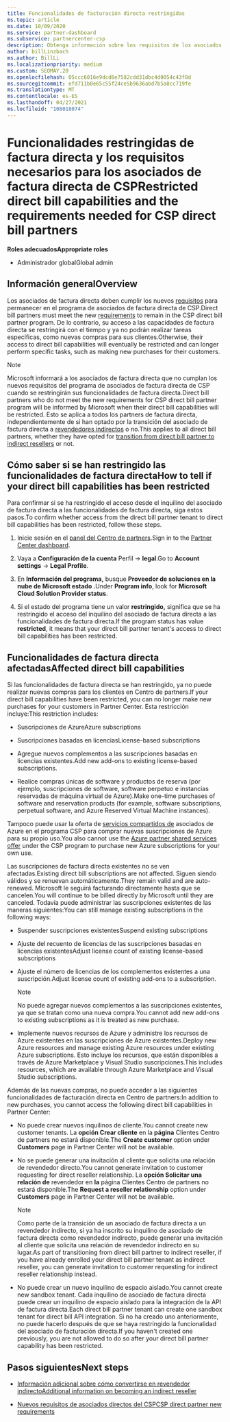 ```yaml
---
title: Funcionalidades de facturación directa restringidas
ms.topic: article
ms.date: 10/09/2020
ms.service: partner-dashboard
ms.subservice: partnercenter-csp
description: Obtenga información sobre los requisitos de los asociados de factura directa de CSP y qué hacer para evitar que se restringen las funcionalidades. Averigón si las funcionalidades se han restringido.
author: billLinzbach
ms.author: BillLi
ms.localizationpriority: medium
ms.custom: SEOMAY.20
ms.openlocfilehash: 05ccc6016e9dcd6e7582cdd31dbc4d0054c43f8d
ms.sourcegitcommit: efd711b0e65c55f24ce5b9636abd7b5a8cc719fe
ms.translationtype: MT
ms.contentlocale: es-ES
ms.lasthandoff: 04/27/2021
ms.locfileid: "108018074"
---
```

# <a name="restricted-direct-bill-capabilities-and-the-requirements-needed-for-csp-direct-bill-partners"></a><span data-ttu-id="9af23-104">Funcionalidades restringidas de factura directa y los requisitos necesarios para los asociados de factura directa de CSP</span><span class="sxs-lookup"><span data-stu-id="9af23-104">Restricted direct bill capabilities and the requirements needed for CSP direct bill partners</span></span>

<span data-ttu-id="9af23-105">**Roles adecuados**</span><span class="sxs-lookup"><span data-stu-id="9af23-105">**Appropriate roles**</span></span>

- <span data-ttu-id="9af23-106">Administrador global</span><span class="sxs-lookup"><span data-stu-id="9af23-106">Global admin</span></span>

## <a name="overview"></a><span data-ttu-id="9af23-107">Información general</span><span class="sxs-lookup"><span data-stu-id="9af23-107">Overview</span></span>

<span data-ttu-id="9af23-108">Los asociados de factura directa deben cumplir los nuevos [requisitos](direct-partner-new-requirements.md) para permanecer en el programa de asociados de factura directa de CSP.</span><span class="sxs-lookup"><span data-stu-id="9af23-108">Direct bill partners must meet the new [requirements](direct-partner-new-requirements.md) to remain in the CSP direct bill partner program.</span></span> <span data-ttu-id="9af23-109">De lo contrario, su acceso a las capacidades de factura directa se restringirá con el tiempo y ya no podrán realizar tareas específicas, como nuevas compras para sus clientes.</span><span class="sxs-lookup"><span data-stu-id="9af23-109">Otherwise, their access to direct bill capabilities will eventually be restricted and can longer perform specific tasks, such as making new purchases for their customers.</span></span>

> [!Note]
> <span data-ttu-id="9af23-110">Microsoft informará a los asociados de factura directa que no cumplan los nuevos requisitos del programa de asociados de factura directa de CSP cuando se restringirán sus funcionalidades de factura directa.</span><span class="sxs-lookup"><span data-stu-id="9af23-110">Direct bill partners who do not meet the new requirements for CSP direct bill partner program will be informed by Microsoft when their direct bill capabilities will be restricted.</span></span> <span data-ttu-id="9af23-111">Esto se aplica a todos los partners de factura directa, independientemente de si han optado por la transición del asociado de factura directa a [revendedores indirectos](transition-direct-to-indirect.md) o no.</span><span class="sxs-lookup"><span data-stu-id="9af23-111">This applies to all direct bill partners, whether they have opted for [transition from direct bill partner to indirect resellers](transition-direct-to-indirect.md) or not.</span></span>  

## <a name="how-to-tell-if-your-direct-bill-capabilities-has-been-restricted"></a><span data-ttu-id="9af23-112">Cómo saber si se han restringido las funcionalidades de factura directa</span><span class="sxs-lookup"><span data-stu-id="9af23-112">How to tell if your direct bill capabilities has been restricted</span></span>

<span data-ttu-id="9af23-113">Para confirmar si se ha restringido el acceso desde el inquilino del asociado de factura directa a las funcionalidades de factura directa, siga estos pasos.</span><span class="sxs-lookup"><span data-stu-id="9af23-113">To confirm whether access from the direct bill partner tenant to direct bill capabilities has been restricted, follow these steps.</span></span>

1. <span data-ttu-id="9af23-114">Inicie sesión en el [panel del Centro de partners](https://partner.microsoft.com/dashboard).</span><span class="sxs-lookup"><span data-stu-id="9af23-114">Sign in to the [Partner Center dashboard](https://partner.microsoft.com/dashboard).</span></span>

2. <span data-ttu-id="9af23-115">Vaya a **Configuración de la cuenta** Perfil  ->  **legal**.</span><span class="sxs-lookup"><span data-stu-id="9af23-115">Go to **Account settings** -> **Legal Profile**.</span></span>

3. <span data-ttu-id="9af23-116">En **Información del programa,** busque **Proveedor de soluciones en la nube de Microsoft estado .**</span><span class="sxs-lookup"><span data-stu-id="9af23-116">Under **Program info**, look for **Microsoft Cloud Solution Provider status**.</span></span>

4. <span data-ttu-id="9af23-117">Si el estado del programa tiene un valor **restringido,** significa que se ha restringido el acceso del inquilino del asociado de factura directa a las funcionalidades de factura directa.</span><span class="sxs-lookup"><span data-stu-id="9af23-117">If the program status has value **restricted**, it means that your direct bill partner tenant's access to direct bill capabilities has been restricted.</span></span>

## <a name="affected-direct-bill-capabilities"></a><span data-ttu-id="9af23-118">Funcionalidades de factura directa afectadas</span><span class="sxs-lookup"><span data-stu-id="9af23-118">Affected direct bill capabilities</span></span>

<span data-ttu-id="9af23-119">Si las funcionalidades de factura directa se han restringido, ya no puede realizar nuevas compras para los clientes en Centro de partners.</span><span class="sxs-lookup"><span data-stu-id="9af23-119">If your direct bill capabilities have been restricted, you can no longer make new purchases for your customers in Partner Center.</span></span> <span data-ttu-id="9af23-120">Esta restricción incluye:</span><span class="sxs-lookup"><span data-stu-id="9af23-120">This restriction includes:</span></span>

- <span data-ttu-id="9af23-121">Suscripciones de Azure</span><span class="sxs-lookup"><span data-stu-id="9af23-121">Azure subscriptions</span></span>

- <span data-ttu-id="9af23-122">Suscripciones basadas en licencias</span><span class="sxs-lookup"><span data-stu-id="9af23-122">License-based subscriptions</span></span>

- <span data-ttu-id="9af23-123">Agregue nuevos complementos a las suscripciones basadas en licencias existentes.</span><span class="sxs-lookup"><span data-stu-id="9af23-123">Add new add-ons to existing license-based subscriptions.</span></span>

- <span data-ttu-id="9af23-124">Realice compras únicas de software y productos de reserva (por ejemplo, suscripciones de software, software perpetuo e instancias reservadas de máquina virtual de Azure).</span><span class="sxs-lookup"><span data-stu-id="9af23-124">Make one-time purchases of software and reservation products (for example, software subscriptions, perpetual software, and Azure Reserved Virtual Machine instances).</span></span>

<span data-ttu-id="9af23-125">Tampoco puede usar la oferta de [servicios compartidos de](shared-services.md) asociados de Azure en el programa CSP para comprar nuevas suscripciones de Azure para su propio uso.</span><span class="sxs-lookup"><span data-stu-id="9af23-125">You also cannot use the [Azure partner shared services offer](shared-services.md) under the CSP program to purchase new Azure subscriptions for your own use.</span></span>

<span data-ttu-id="9af23-126">Las suscripciones de factura directa existentes no se ven afectadas.</span><span class="sxs-lookup"><span data-stu-id="9af23-126">Existing direct bill subscriptions are not affected.</span></span> <span data-ttu-id="9af23-127">Siguen siendo válidos y se renuevan automáticamente.</span><span class="sxs-lookup"><span data-stu-id="9af23-127">They remain valid and are auto-renewed.</span></span> <span data-ttu-id="9af23-128">Microsoft le seguirá facturando directamente hasta que se cancelen.</span><span class="sxs-lookup"><span data-stu-id="9af23-128">You will continue to be billed directly by Microsoft until they are canceled.</span></span> <span data-ttu-id="9af23-129">Todavía puede administrar las suscripciones existentes de las maneras siguientes:</span><span class="sxs-lookup"><span data-stu-id="9af23-129">You can still manage existing subscriptions in the following ways:</span></span>

- <span data-ttu-id="9af23-130">Suspender suscripciones existentes</span><span class="sxs-lookup"><span data-stu-id="9af23-130">Suspend existing subscriptions</span></span>

- <span data-ttu-id="9af23-131">Ajuste del recuento de licencias de las suscripciones basadas en licencias existentes</span><span class="sxs-lookup"><span data-stu-id="9af23-131">Adjust license count of existing license-based subscriptions</span></span>

- <span data-ttu-id="9af23-132">Ajuste el número de licencias de los complementos existentes a una suscripción.</span><span class="sxs-lookup"><span data-stu-id="9af23-132">Adjust license count of existing add-ons to a subscription.</span></span> 

    >[!Note]
    ><span data-ttu-id="9af23-133">No puede agregar nuevos complementos a las suscripciones existentes, ya que se tratan como una nueva compra.</span><span class="sxs-lookup"><span data-stu-id="9af23-133">You cannot add new add-ons to existing subscriptions as it is treated as new purchase.</span></span>

- <span data-ttu-id="9af23-134">Implemente nuevos recursos de Azure y administre los recursos de Azure existentes en las suscripciones de Azure existentes.</span><span class="sxs-lookup"><span data-stu-id="9af23-134">Deploy new Azure resources and manage existing Azure resources under existing Azure subscriptions.</span></span> <span data-ttu-id="9af23-135">Esto incluye los recursos, que están disponibles a través de Azure Marketplace y Visual Studio suscripciones.</span><span class="sxs-lookup"><span data-stu-id="9af23-135">This includes resources, which are available through Azure Marketplace and Visual Studio subscriptions.</span></span>

<span data-ttu-id="9af23-136">Además de las nuevas compras, no puede acceder a las siguientes funcionalidades de facturación directa en Centro de partners:</span><span class="sxs-lookup"><span data-stu-id="9af23-136">In addition to new purchases, you cannot access the following direct bill capabilities in Partner Center:</span></span>

- <span data-ttu-id="9af23-137">No puede crear nuevos inquilinos de cliente.</span><span class="sxs-lookup"><span data-stu-id="9af23-137">You cannot create new customer tenants.</span></span> <span data-ttu-id="9af23-138">La **opción Crear cliente** en la **página** Clientes Centro de partners no estará disponible.</span><span class="sxs-lookup"><span data-stu-id="9af23-138">The **Create customer** option under **Customers** page in Partner Center will not be available.</span></span>

- <span data-ttu-id="9af23-139">No se puede generar una invitación al cliente que solicita una relación de revendedor directo.</span><span class="sxs-lookup"><span data-stu-id="9af23-139">You cannot generate invitation to customer requesting for direct reseller relationship.</span></span> <span data-ttu-id="9af23-140">La **opción Solicitar una relación de** revendedor en **la** página Clientes Centro de partners no estará disponible.</span><span class="sxs-lookup"><span data-stu-id="9af23-140">The **Request a reseller relationship** option under **Customers** page in Partner Center will not be available.</span></span>

    >[!NOTE]
    ><span data-ttu-id="9af23-141">Como parte de la transición de un asociado de factura directa a un revendedor indirecto, si ya ha inscrito su inquilino de asociado de factura directa como revendedor indirecto, puede generar una invitación al cliente que solicita una relación de revendedor indirecto en su lugar.</span><span class="sxs-lookup"><span data-stu-id="9af23-141">As part of transitioning from direct bill partner to indirect reseller, if you have already enrolled your direct bill partner tenant as indirect reseller, you can generate invitation to customer requesting for indirect reseller relationship instead.</span></span>

- <span data-ttu-id="9af23-142">No puede crear un nuevo inquilino de espacio aislado.</span><span class="sxs-lookup"><span data-stu-id="9af23-142">You cannot create new sandbox tenant.</span></span> <span data-ttu-id="9af23-143">Cada inquilino de asociado de factura directa puede crear un inquilino de espacio aislado para la integración de la API de factura directa.</span><span class="sxs-lookup"><span data-stu-id="9af23-143">Each direct bill partner tenant can create one sandbox tenant for direct bill API integration.</span></span> <span data-ttu-id="9af23-144">Si no ha creado uno anteriormente, no puede hacerlo después de que se haya restringido la funcionalidad del asociado de facturación directa.</span><span class="sxs-lookup"><span data-stu-id="9af23-144">If you haven't created one previously, you are not allowed to do so after your direct bill partner capability has been restricted.</span></span>  

## <a name="next-steps"></a><span data-ttu-id="9af23-145">Pasos siguientes</span><span class="sxs-lookup"><span data-stu-id="9af23-145">Next steps</span></span>

- [<span data-ttu-id="9af23-146">Información adicional sobre cómo convertirse en revendedor indirecto</span><span class="sxs-lookup"><span data-stu-id="9af23-146">Additional information on becoming an indirect reseller</span></span>](https://assetsprod.microsoft.com/csp-directbill-to-indirect-transition.pdf)

- [<span data-ttu-id="9af23-147">Nuevos requisitos de asociados directos del CSP</span><span class="sxs-lookup"><span data-stu-id="9af23-147">CSP direct partner new requirements</span></span>](direct-partner-new-requirements.md)
